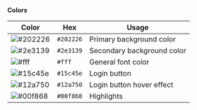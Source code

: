 
**Colors**


| Color | Hex | Usage |
| --- | --- | --- |
| ![#202226](https://via.placeholder.com/15/202226/000000?text=+) | `#202226` | Primary background color |
| ![#2e3139](https://via.placeholder.com/15/2e3139/000000?text=+) | `#2e3139` | Secondary background color |
| ![#fff](https://via.placeholder.com/15/fff/000000?text=+) | `#fff` | General font color |
| ![#15c45e](https://via.placeholder.com/15/15c45e/000000?text=+) | `#15c45e` | Login button |
| ![#12a750](https://via.placeholder.com/15/12a750/000000?text=+) | `#12a750` | Login button hover effect |
| ![#00f868](https://via.placeholder.com/15/00f868/000000?text=+) | `#00f868` | Highlights |
